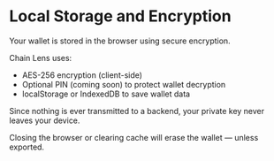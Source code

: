 # Local Storage and Encryption

Your wallet is stored in the browser using secure encryption.

Chain Lens uses:
- AES-256 encryption (client-side)
- Optional PIN (coming soon) to protect wallet decryption
- localStorage or IndexedDB to save wallet data

Since nothing is ever transmitted to a backend, your private key never leaves your device.

Closing the browser or clearing cache will erase the wallet — unless exported.
